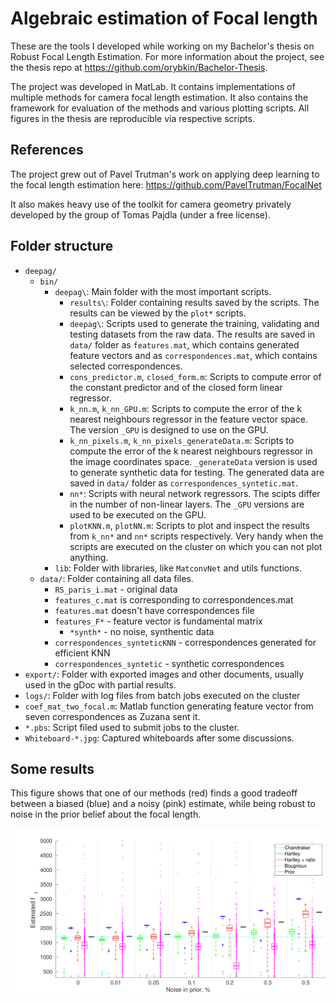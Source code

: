 # Algebraic estimation of Focal length 

These are the tools I developed while working on my Bachelor's thesis on Robust Focal Length Estimation. For more information about the project, see the thesis repo at https://github.com/orybkin/Bachelor-Thesis.

The project was developed in MatLab. It contains implementations of multiple methods for camera focal length estimation. It also contains the framework for evaluation of the methods and various plotting scripts. All figures in the thesis are reproducible via respective scripts.

## References
The project grew out of Pavel Trutman's work on applying deep learning to the focal length estimation here: https://github.com/PavelTrutman/FocalNet

It also makes heavy use of the toolkit for camera geometry privately developed by the group of Tomas Pajdla (under a free license).

## Folder structure ##
 - `deepag/`
   - `bin/`
     - `deepag\`: Main folder with the most important scripts.
       - `results\`: Folder containing results saved by the scripts. The results can be viewed by the `plot*` scripts.
       - `deepag\`: Scripts used to generate the training, validating and testing datasets from the raw data. The results are saved in `data/` folder as `features.mat`, which contains generated feature vectors and as `correspondences.mat`, which contains selected correspondences.
       - `cons_predictor.m`, `closed_form.m`: Scripts to compute error of the constant predictor and of the closed form linear regressor.
       - `k_nn.m`, `k_nn_GPU.m`: Scripts to compute the error of the k nearest neighbours regressor in the feature vector space. The version `_GPU` is designed to use on the GPU. 
       - `k_nn_pixels.m`, `k_nn_pixels_generateData.m`: Scripts to compute the error of the k nearest neighbours regressor in the image coordinates space. `_generateData` version is used to generate synthetic data for testing. The generated data are saved in `data/` folder as `correspondences_syntetic.mat`.
       - `nn*`: Scripts with neural network regressors. The scipts differ in the number of non-linear layers. The `_GPU` versions are used to be executed on the GPU.
       - `plotKNN.m`, `plotNN.m`: Scripts to plot and inspect the results from `k_nn*` and `nn*` scripts respectively. Very handy when the scripts are executed on the cluster on which you can not plot anything.
     - `lib`: Folder with libraries, like `MatconvNet` and utils functions.
   - `data/`: Folder containing all data files.
	 - `RS_paris_i.mat` - original data
	 - `features_c.mat` is corresponding to correspondences.mat
	 - `features.mat` doesn't have correspondences file
	 - `features_F*` - feature vector is fundamental matrix
	   - `*synth*` - no noise, synthentic data
	 - `correspondences_synteticKNN` - correspondences generated for efficient KNN
	 - `correspondences_syntetic` - synthetic correspondences
 - `export/`: Folder with exported images and other documents, usually used in the gDoc with partial results.
 - `logs/`: Folder with log files from batch jobs executed on the cluster
 - `coef_mat_two_focal.m`: Matlab function generating feature vector from seven correspondences as Zuzana sent it.
 - `*.pbs`: Script filed used to submit jobs to the cluster.
 - `Whiteboard-*.jpg`: Captured whiteboards after some discussions.

## Some results

This figure shows that one of our methods (red) finds a good tradeoff between a biased (blue) and a noisy (pink) estimate, while being robust to noise in the prior belief about the focal length.

![alt text](https://github.com/orybkin/AlFocal/blob/master/results/opt_comp_f1.jpg "Figure")
